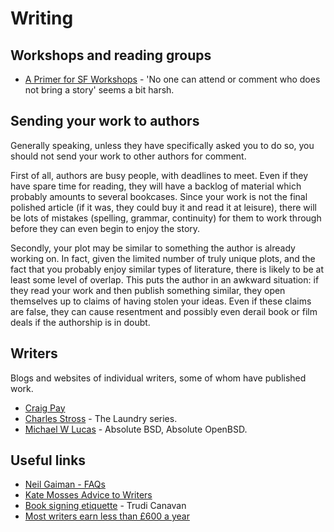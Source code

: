 Writing
=======

Workshops and reading groups
----------------------------

 * [A Primer for SF Workshops](http://www.sfwa.org/2009/06/turkey-city-lexicon-a-primer-for-sf-workshops/) - 'No one can attend or comment who does not bring a story' seems a bit harsh.
 
Sending your work to authors
----------------------------

Generally speaking, unless they have specifically asked you to do so, you should not send your work to other authors for comment.

First of all, authors are busy people, with deadlines to meet. Even if they have spare time for reading, they will have a backlog of material which probably amounts to several bookcases. Since your work is not the final polished article (if it was, they could buy it and read it at leisure), there will be lots of mistakes (spelling, grammar, continuity) for them to work through before they can even begin to enjoy the story.

Secondly, your plot may be similar to something the author is already working on. In fact, given the limited number of truly unique plots, and the fact that you probably enjoy similar types of literature, there is likely to be at least some level of overlap. This puts the author in an awkward situation: if they read your work and then publish something similar, they open themselves up to claims of having stolen your ideas. Even if these claims are false, they can cause resentment and possibly even derail book or film deals if the authorship is in doubt.

Writers
-------

Blogs and websites of individual writers, some of whom have published work.

 * [Craig Pay](http://craigpay.com/)
 * [Charles Stross](http://www.antipope.org/charlie/) - The Laundry series.
 * [Michael W Lucas](https://www.michaelwlucas.com/) - Absolute BSD, Absolute OpenBSD.

Useful links
------------

 * [Neil Gaiman - FAQs](http://www.neilgaiman.com/p/FAQs)
 * [Kate Mosses Advice to Writers](http://www.katemosse.co.uk/index.php/kates-advice-to-writers/)
 * [Book signing etiquette](http://www.trudicanavan.com/2011/04/book-signing-etiquette/) - Trudi Canavan
 * [Most writers earn less than £600 a year](http://www.theguardian.com/books/2014/jan/17/writers-earn-less-than-600-a-year)

